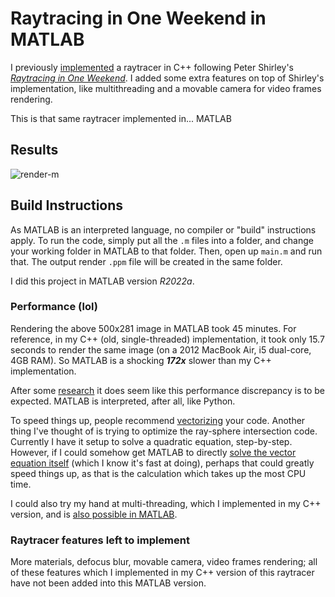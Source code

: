 # Raytracing in One Weekend in MATLAB
I previously [implemented](https://github.com/mhamzaqayyum/rt-weekend) a raytracer in C++ following Peter Shirley's [_Raytracing in One Weekend_](https://raytracing.github.io/books/RayTracingInOneWeekend.html). I added some extra features on top of Shirley's implementation, like multithreading and a movable camera for video frames rendering.

This is that same raytracer implemented in... MATLAB

## Results
![render-m](https://user-images.githubusercontent.com/25702188/188300262-a640bfbc-940b-42f5-bb61-afbfe84d07d8.jpg)

## Build Instructions
As MATLAB is an interpreted language, no compiler or "build" instructions apply. To run the code, simply put all the `.m` files into a folder, and change your working folder in MATLAB to that folder. Then, open up `main.m` and run that. The output render `.ppm` file will be created in the same folder.

I did this project in MATLAB version _R2022a_.

### Performance (lol)
Rendering the above 500x281 image in MATLAB took 45 minutes. For reference, in my C++ (old, single-threaded) implementation, it took only 15.7 seconds to render the same image (on a 2012 MacBook Air, i5 dual-core, 4GB RAM). So MATLAB is a shocking **_172x_** slower than my C++ implementation. 

After some [research](https://stackoverflow.com/questions/20513071/performance-tradeoff-when-is-matlab-better-slower-than-c-c) it does seem like this performance discrepancy is to be expected. MATLAB is interpreted, after all, like Python.

To speed things up, people recommend [vectorizing](https://www.mathworks.com/help/matlab/matlab_prog/vectorization.html) your code. Another thing I've thought of is trying to optimize the ray-sphere intersection code. Currently I have it setup to solve a quadratic equation, step-by-step. However, if I could somehow get MATLAB to directly [solve the vector equation itself](https://www.mathworks.com/matlabcentral/answers/32582-solve-matrix-vector-equations-thats-not-a-x-b) (which I know it's fast at doing), perhaps that could greatly speed things up, as that is the calculation which takes up the most CPU time.

I could also try my hand at multi-threading, which I implemented in my C++ version, and is [also possible in MATLAB](https://www.mathworks.com/discovery/matlab-multicore.html).

### Raytracer features left to implement
More materials, defocus blur, movable camera, video frames rendering; all of these features which I implemented in my C++ version of this raytracer have not been added into this MATLAB version. 
